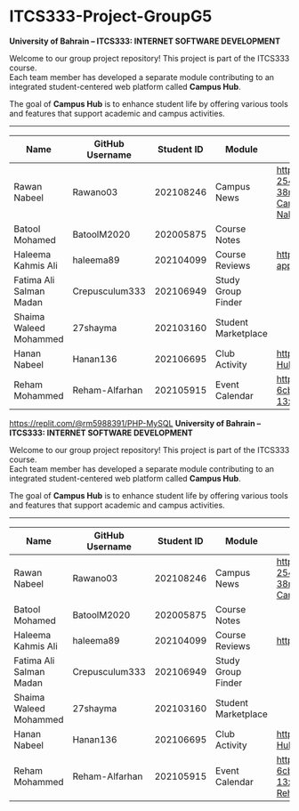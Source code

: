 # ITCS333-Project-GroupG5

**University of Bahrain – ITCS333: INTERNET SOFTWARE DEVELOPMENT**

Welcome to our group project repository! This project is part of the ITCS333 course.  
Each team member has developed a separate module contributing to an integrated student-centered web platform called **Campus Hub**.

The goal of **Campus Hub** is to enhance student life by offering various tools and features that support academic and campus activities.

---

| Name                        | GitHub Username     | Student ID | Module               | replit link               |replit project or account |
|-----------------------------|---------------------|------------|-----------------------|--------------------------|--------------------------|
| Rawan Nabeel                | Rawano03            | 202108246  | Campus News          |https://c8223598-aef4-497e-8bf1-254e6acb5d4e-00-38rgo79wc4l4u.sisko.replit.dev/phase3-Campus-News-Rawan-Nabeel/Main_Listing.html | https://replit.com/@rawansalem538/Campus-Hub |
| Batool Mohamed             | BatoolM2020         | 202005875  | Course Notes         |
| Haleema Kahmis Ali         | haleema89           | 202104099  | Course Reviews       |https://replit.com/@haleemakhamis19/my-app
| Fatima Ali Salman Madan    | Crepusculum333      | 202106949  | Study Group Finder   |
| Shaima Waleed Mohammed     | 27shayma            | 202103160  | Student Marketplace  |
| Hanan Nabeel               | Hanan136            | 202106695  | Club Activity        |https://replit.com/@Hanan13666/Campus-Hub?v=1
| Reham Mohammed             | Reham-Alfarhan      | 202105915  | Event Calendar       |https://8e846cd0-b1b9-4482-acb3-6cb12d162633-00-13x7mtq6cznka.sisko.replit.dev/
https://replit.com/@rm5988391/PHP-MySQL
**University of Bahrain – ITCS333: INTERNET SOFTWARE DEVELOPMENT**

Welcome to our group project repository! This project is part of the ITCS333 course.  
Each team member has developed a separate module contributing to an integrated student-centered web platform called **Campus Hub**.

The goal of **Campus Hub** is to enhance student life by offering various tools and features that support academic and campus activities.

---

| Name                        | GitHub Username     | Student ID | Module               | replit link               |replit project or account |
|-----------------------------|---------------------|------------|-----------------------|--------------------------|--------------------------|
| Rawan Nabeel                | Rawano03            | 202108246  | Campus News          |https://c8223598-aef4-497e-8bf1-254e6acb5d4e-00-38rgo79wc4l4u.sisko.replit.dev/phase3-Campus-News-Rawan-Nabeel/index.html | https://replit.com/@rawansalem538/Campus-Hub |
| Batool Mohamed             | BatoolM2020         | 202005875  | Course Notes         |
| Haleema Kahmis Ali         | haleema89           | 202104099  | Course Reviews       |https://replit.com/@haleemakhamis19/my-app
| Fatima Ali Salman Madan    | Crepusculum333      | 202106949  | Study Group Finder   |
| Shaima Waleed Mohammed     | 27shayma            | 202103160  | Student Marketplace  |
| Hanan Nabeel               | Hanan136            | 202106695  | Club Activity        |https://replit.com/@Hanan13666/Campus-Hub?v=1
| Reham Mohammed             | Reham-Alfarhan      | 202105915  | Event Calendar       |https://8e846cd0-b1b9-4482-acb3-6cb12d162633-00-13x7mtq6cznka.sisko.replit.dev/EventCalender-Reham-202105915/Phase3/Index.php
